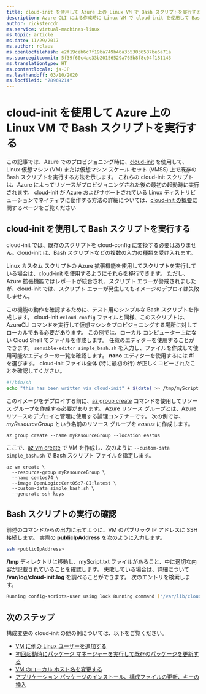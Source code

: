 ```yaml
---
title: cloud-init を使用して Azure 上の Linux VM で Bash スクリプトを実行する
description: Azure CLI による作成時に Linux VM で cloud-init を使用して Bash スクリプトを実行する方法
author: rickstercdn
ms.service: virtual-machines-linux
ms.topic: article
ms.date: 11/29/2017
ms.author: rclaus
ms.openlocfilehash: e2f19ceb6c7f19ba749b46a3553036587be6a71a
ms.sourcegitcommit: 5f39f60c4ae33b20156529a765b8f8c04f181143
ms.translationtype: HT
ms.contentlocale: ja-JP
ms.lasthandoff: 03/10/2020
ms.locfileid: "78969214"
---
```

# <a name="use-cloud-init-to-run-a-bash-script-in-a-linux-vm-in-azure"></a>cloud-init を使用して Azure 上の Linux VM で Bash スクリプトを実行する
この記事では、Azure でのプロビジョニング時に、[cloud-init](https://cloudinit.readthedocs.io) を使用して、Linux 仮想マシン (VM) または仮想マシン スケール セット (VMSS) 上で既存の Bash スクリプトを実行する方法を示します。 これらの cloud-init スクリプトは、Azure によってリソースがプロビジョニングされた後の最初の起動時に実行されます。 cloud-init が Azure およびサポートされている Linux ディストリビューションでネイティブに動作する方法の詳細については、[cloud-init の概要](using-cloud-init.md)に関するページをご覧ください

## <a name="run-a-bash-script-with-cloud-init"></a>cloud-init を使用して Bash スクリプトを実行する
cloud-init では、既存のスクリプトを cloud-config に変換する必要はありません。cloud-init は、Bash スクリプトなどの複数の入力の種類を受け入れます。

Linux カスタム スクリプトの Azure 拡張機能を使用してスクリプトを実行している場合は、cloud-init を使用するようにそれらを移行できます。 ただし、Azure 拡張機能ではレポートが統合され、スクリプト エラーが警戒されましたが、cloud-init では、スクリプト エラーが発生してもイメージのデプロイは失敗しません。

この機能の動作を確認するために、テスト用のシンプルな Bash スクリプトを作成します。 cloud-init `#cloud-config` ファイルと同様、このスクリプトは、AzureCLI コマンドを実行して仮想マシンをプロビジョニングする場所に対してローカルである必要があります。  この例では、ローカル コンピューター上にない Cloud Shell でファイルを作成します。 任意のエディターを使用することができます。 `sensible-editor simple_bash.sh` を入力し、ファイルを作成して使用可能なエディターの一覧を確認します。 **nano** エディターを使用するには #1 を選びます。 cloud-init ファイル全体 (特に最初の行) が正しくコピーされたことを確認してください。  

```bash
#!/bin/sh
echo "this has been written via cloud-init" + $(date) >> /tmp/myScript.txt
```

このイメージをデプロイする前に、[az group create](/cli/azure/group) コマンドを使用してリソース グループを作成する必要があります。 Azure リソース グループとは、Azure リソースのデプロイと管理に使用する論理コンテナーです。 次の例では、*myResourceGroup* という名前のリソース グループを *eastus* に作成します。

```azurecli-interactive 
az group create --name myResourceGroup --location eastus
```

ここで、[az vm create](/cli/azure/vm) で VM を作成し、次のように `--custom-data simple_bash.sh` で Bash スクリプト ファイルを指定します。

```azurecli-interactive 
az vm create \
  --resource-group myResourceGroup \
  --name centos74 \
  --image OpenLogic:CentOS:7-CI:latest \
  --custom-data simple_bash.sh \
  --generate-ssh-keys 
```
## <a name="verify-bash-script-has-run"></a>Bash スクリプトの実行の確認
前述のコマンドからの出力に示すように、VM のパブリック IP アドレスに SSH 接続します。 実際の **publicIpAddress** を次のように入力します。

```bash
ssh <publicIpAddress>
```

**/tmp** ディレクトリに移動し、myScript.txt ファイルがあること、中に適切な内容が記載されていることを確認します。  失敗している場合は、詳細について **/var/log/cloud-init.log** を調べることができます。  次のエントリを検索します。

```bash
Running config-scripts-user using lock Running command ['/var/lib/cloud/instance/scripts/part-001']
```

## <a name="next-steps"></a>次のステップ
構成変更の cloud-init の他の例については、以下をご覧ください。
 
- [VM に他の Linux ユーザーを追加する](cloudinit-add-user.md)
- [初回起動時にパッケージ マネージャーを実行して既存のパッケージを更新する](cloudinit-update-vm.md)
- [VM のローカル ホスト名を変更する](cloudinit-update-vm-hostname.md) 
- [アプリケーション パッケージのインストール、構成ファイルの更新、キーの挿入](tutorial-automate-vm-deployment.md)
